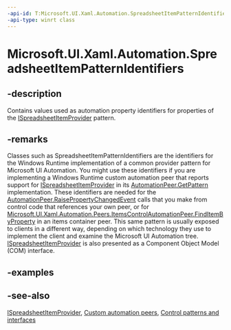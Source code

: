 ```yaml
---
-api-id: T:Microsoft.UI.Xaml.Automation.SpreadsheetItemPatternIdentifiers
-api-type: winrt class
---
```


<!-- Class syntax.
public class SpreadsheetItemPatternIdentifiers : Windows.UI.Xaml.Automation.ISpreadsheetItemPatternIdentifiers
-->

# Microsoft.UI.Xaml.Automation.SpreadsheetItemPatternIdentifiers

## -description
Contains values used as automation property identifiers for properties of the [ISpreadsheetItemProvider](../microsoft.ui.xaml.automation.provider/ispreadsheetitemprovider.md) pattern.

## -remarks
Classes such as SpreadsheetItemPatternIdentifiers are the identifiers for the Windows Runtime implementation of a common provider pattern for Microsoft UI Automation. You might use these identifiers if you are implementing a Windows Runtime custom automation peer that reports support for [ISpreadsheetItemProvider](../microsoft.ui.xaml.automation.provider/ispreadsheetitemprovider.md) in its [AutomationPeer.GetPattern](../microsoft.ui.xaml.automation.peers/automationpeer_getpattern_1700082720.md) implementation. These identifiers are needed for the [AutomationPeer.RaisePropertyChangedEvent](../microsoft.ui.xaml.automation.peers/automationpeer_raisepropertychangedevent_482333374.md) calls that you make from control code that references your own peer, or for [Microsoft.UI.Xaml.Automation.Peers.ItemsControlAutomationPeer.FindItemByProperty](../microsoft.ui.xaml.automation.peers/itemscontrolautomationpeer_finditembyproperty_632840925.md) in an items container peer. This same pattern is usually exposed to clients in a different way, depending on which technology they use to implement the client and examine the Microsoft UI Automation tree. [ISpreadsheetItemProvider](/windows/desktop/api/uiautomationcore/nn-uiautomationcore-ispreadsheetitemprovider) is also presented as a Component Object Model (COM) interface.

## -examples

## -see-also
[ISpreadsheetItemProvider](../microsoft.ui.xaml.automation.provider/ispreadsheetitemprovider.md), [Custom automation peers](/windows/uwp/accessibility/custom-automation-peers), [Control patterns and interfaces](/windows/uwp/accessibility/control-patterns-and-interfaces)

